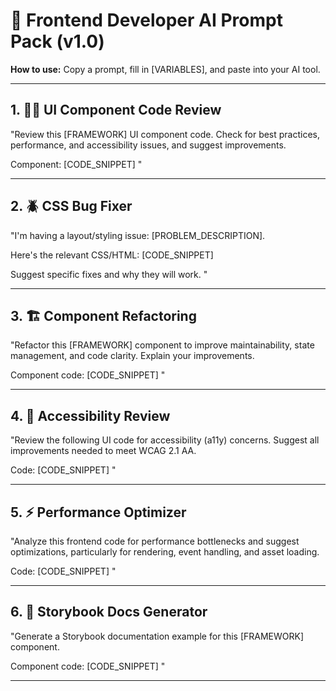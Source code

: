 # 🎨 Frontend Developer AI Prompt Pack (v1.0)

**How to use:** Copy a prompt, fill in [VARIABLES], and paste into your AI tool.

---

## 1. 🧑‍💻 UI Component Code Review

"Review this [FRAMEWORK] UI component code. Check for best practices, performance, and accessibility issues, and suggest improvements.

Component:
[CODE_SNIPPET]
"

---

## 2. 🪲 CSS Bug Fixer

"I'm having a layout/styling issue: [PROBLEM_DESCRIPTION].

Here's the relevant CSS/HTML:
[CODE_SNIPPET]

Suggest specific fixes and why they will work.
"

---

## 3. 🏗️ Component Refactoring

"Refactor this [FRAMEWORK] component to improve maintainability, state management, and code clarity. Explain your improvements.

Component code:
[CODE_SNIPPET]
"

---

## 4. 🚦 Accessibility Review

"Review the following UI code for accessibility (a11y) concerns. Suggest all improvements needed to meet WCAG 2.1 AA.

Code:
[CODE_SNIPPET]
"

---

## 5. ⚡ Performance Optimizer

"Analyze this frontend code for performance bottlenecks and suggest optimizations, particularly for rendering, event handling, and asset loading.

Code:
[CODE_SNIPPET]
"

---

## 6. 📄 Storybook Docs Generator

"Generate a Storybook documentation example for this [FRAMEWORK] component.

Component code:
[CODE_SNIPPET]
"

---